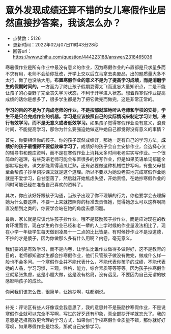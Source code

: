 # 意外发现成绩还算不错的女儿寒假作业居然直接抄答案，我该怎么办？
- 点赞数：5126
- 更新时间：2022年02月07日11时43分28秒
- 回答url：https://www.zhihu.com/question/444223188/answer/2318465036
<body>
 <p data-pid="Bx5Y4h_Z">寒暑假作业是所有作业中最没有意义的作业，因为寒假作业的布置都是只求量多而不求有用，老师不会给你批改，开学上交以后立马拿去卖废品，出的题质量大多不太行，做了也没啥大用。<b>布置寒假作业的意义不是为了提高学习成绩，而是消磨学生的假期时间的。</b>一方面为了防止孩子假期耍得太飞而遗忘大量知识点，二是不能让孩子的心耍野了完全丧失学习状态，不利于开学进入状态。想着靠寒假作业提高成绩的话你是想多了，很多学生都是为了把它做完而做完，这是非常正常的。</p>
 <p data-pid="zpeA3xVv"><b>学习的目的不是为了完成老师的作业，不是按部就班地听从老师和学校的安排，学生不是只会完成作业的机器。学习是应该按照自己的实际情况来制定学习计划，进行有效学习，而不是无意义或者低效学习。</b>如果孩子觉得寒假作业没有意义，浪费时间，不能提高学习，那你为什么要强迫她做这种她自己都觉得没有意义的事情？</p>
 <p data-pid="58oA9b1_">首先，你要相信你的孩子。你的孩子既然成绩好，那她一定有自己的学习方法，<b>成绩好的孩子最懂得不要低效率学习了</b>，成绩好的孩子会自主安排作业，会选择心仪的辅导书和题库资料，而不是在寒假作业上消耗太多时间老老实实写作业。一个很简单的道理，有些英语老师可能会布置很多的抄写作业，但是如果英语单词都能全部默写出来，课文都能背得滚瓜烂熟，还有必要做这种机械性抄写吗，有些父母甚至会帮孩子抄单词抄课文就是这个道理。所以不要以为她没老实地完成寒假作业她就是不爱学习，自甘堕落了，然后就开始焦虑失望，开始责怪，在她抄寒假作业的同时可能已经在准备自己喜欢的资料了。</p>
 <p data-pid="7flDwLYl">其次，你应该好好跟孩子沟通，当孩子出现了你不理解的行为，你也要学会去理解她为什么要这样，不要一上来就按照你的标准去责怪她，觉得她怎么可以这样啊简直没想到之类的，你要学会站在她的角度去想问题。</p>
 <p data-pid="WaHaGmeW">最后，家长就是应该允许孩子抄作业。哦不是鼓励孩子抄作业，而是应对现在的教育环境而言，现在学生的作业已经和老一辈的人上学时候的作业量没法相比了，现在小学一年级学生每天做到凌晨十一二点的比比皆是。有时候抄作业不是没道德，不抄的才是傻子，因为你做那么多有什么用啊？内卷，毫无意义。</p>
 <p data-pid="D1QSdre9">我们要的是有效学习，而不是内卷，让学生比谁作业做得多做得好，这不是教育的目的，老师都知道学生都会抄寒假作业，他们只管孩子做没有做完，做成什么样一般也不会多问。一个寒假作业并不能代表什么，不能代表你孩子的成绩，不能代表她的人品，学习习惯，三观，性格，能力，综合素质等等等等。因为孩子抄寒假作业就紧张焦虑，这是小题大做，这是没有格局，没有远见，不要因为自己无谓的敏感影响孩子的成长。</p>
 <p data-pid="xNxS4uaI">你问我们该怎么做，很简单，让她抄啊，啥都别说。</p>
 <hr>
 <p data-pid="CzdyB_qi">补充：评论区有些人好像误会我意思了，我的意思并不是鼓励抄寒假作业，不是说寒假作业就可以完全不写啊，写过的好歹还有印象，真全部抄开学就忘光了。我的意思是选择高效更合理的学习方式，如果你们学校寒假作业质量不错，那你就好好写呗，如果寒假作业是垃圾，那就自己安排学习。</p>
</body>